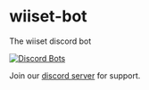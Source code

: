 # wiiset-bot
The wiiset discord bot

[![Discord Bots](https://discordbots.org/api/widget/440210686954569739.svg)](https://discordbots.org/bot/440210686954569739)

Join our <a href="https://discord.gg/Mm6NWte">discord server</a> for support.
